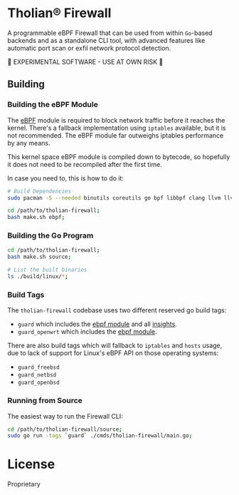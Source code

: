 # Tholian® Firewall

A programmable eBPF Firewall that can be used from within `Go`-based backends
and as a standalone CLI tool, with advanced features like automatic port scan
or exfil network protocol detection.

:construction: EXPERIMENTAL SOFTWARE - USE AT OWN RISK :construction:


## Building

### Building the eBPF Module

The [eBPF](./ebpf) module is required to block network traffic before it reaches
the kernel. There's a fallback implementation using `iptables` available, but it
is not recommended. The eBPF module far outweighs iptables performance by any means.

This kernel space eBPF module is compiled down to bytecode, so hopefully it does not
need to be recompiled after the first time.

In case you need to, this is how to do it:

```bash
# Build Dependencies
sudo pacman -S --needed binutils coreutils go bpf libbpf clang llvm llvm-libs lib32-llvm-libs;

cd /path/to/tholian-firewall;
bash make.sh ebpf;
```


### Building the Go Program

```bash
cd /path/to/tholian-firewall;
bash make.sh source;

# List the built binaries
ls ./build/linux/*;
```


### Build Tags

The `tholian-firewall` codebase uses two different reserved go build tags:

- `guard` which includes the [ebpf module](/source/adapters/mitigations/ebpf) and all [insights](/source/insights).
- `guard_openwrt` which includes the [ebpf module](/source/adapters/mitigations/ebpf).

There are also build tags which will fallback to `iptables` and `hosts` usage,
due to lack of support for Linux's eBPF API on those operating systems:

- `guard_freebsd`
- `guard_netbsd`
- `guard_openbsd`


### Running from Source

The easiest way to run the Firewall CLI:

```bash
cd /path/to/tholian-firewall/source;
sudo go run -tags `guard` ./cmds/tholian-firewall/main.go;
```


# License

Proprietary

